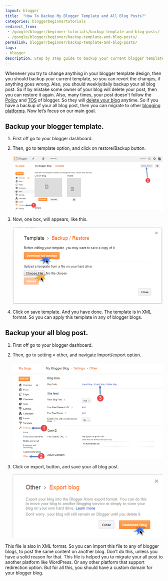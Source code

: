```yaml
---
layout: blogger
title:  "How To Backup My Blogger Template and All Blog Posts?"
categories: bloggerbeginnertutorials
redirect_from:
 - /google/blogger/beginner-tutorials/backup-template-and-blog-posts/
 - /google/blogger/beginner/backup-template-and-blog-posts/
permalink: blogger/beginner/backup-template-and-blog-posts/
tags: 
- blogger
description: Step by step guide to backup your current blogger template and all blog post easily.
---
```


Whenever you try to change anything in your blogger template design, then you should backup your current template, so you can revert the changes, if anything goes wrong. Also, you should weekly/daily backup your all blog post. So if by mistake some owner of your blog will delete your post, then you can restore it again. Also, many times, your post doesn't follow the <a href="http://www.blogger.com/content.g?hl=en" rel="nofollow" target="_blank">Policy</a> and <a href="https://support.google.com/blogger/answer/41935?hl=en" rel="nofollow" target="_blank">TOS</a> of blogger. So they will <a href="/blogger/beginner/blog-delete-reason/">delete your blog</a> anytime. So if you have a backup of your all blog post, then you can migrate to other [blogging platforms](/blogging/start-your-blog/#blogging-platforms). Now let’s focus on our main goal.

## Backup your blogger template. ##

1.	First off go to your blogger dashboard.

2.	Then, go to template option, and click on restore/Backup button.
<br/><br/><img class="img-responsive" alt="blogger-template-option-for-backup-and-restore" src="/images/backup-restore-blogger-template.png" title="blogger-template-option-for-backup-and-restore" /><br />

3.	Now, one box, will appears, like this.
<br/><br/><img class="img-responsive" alt="download-or-upload-new-blogger-template" src="/images/download-upload-blogger-template.png" title="download-or-upload-new-blogger-template" /><br />

4.	Click on save template. And you have done. The template is in XML format. So you can apply this template in any of blogger blogs.

## Backup your all blog post. ##

1.	First off go to your blogger dashboard.

2.	Then, go to setting « other, and navigate Import/export option.
<br/><br/><img class="img-responsive" alt="blogger-export-option" src="/images/blogger-export-settings.png" title="blogger-export-option"/><br />

3.	Click on export, button, and save your all blog post.
<br/><br/><img class="img-responsive" alt="download-all-blogger-post-via-export-option" src="/images/download-all-blogger-blog-posts.png" title="download-all-blogger-post-via-export-option" /><br />

This file is also in XML format. So you can import this file to any of blogger blogs, to post the same content on another blog. Don’t do this, unless you have a solid reason for that. This file is helped you to migrate your all post to another platform like WordPress. Or any other platform that support redirection option. But for all this, you should have a custom domain for your blogger blog.

